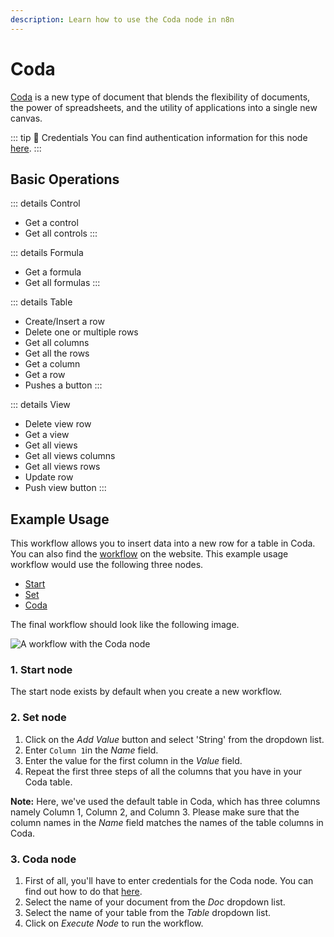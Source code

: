 ```yaml
---
description: Learn how to use the Coda node in n8n
---
```


# Coda

[Coda](https://coda.io/) is a new type of document that blends the flexibility of documents, the power of spreadsheets, and the utility of applications into a single new canvas.

::: tip 🔑 Credentials
You can find authentication information for this node [here](../../../credentials/Coda/README.md).
:::

## Basic Operations

::: details Control
- Get a control
- Get all controls
:::

::: details Formula
- Get a formula
- Get all formulas
:::

::: details Table
- Create/Insert a row
- Delete one or multiple rows
- Get all columns
- Get all the rows
- Get a column
- Get a row
- Pushes a button
:::

::: details View
- Delete view row
- Get a view
- Get all views
- Get all views columns
- Get all views rows
- Update row
- Push view button
:::

## Example Usage

This workflow allows you to insert data into a new row for a table in Coda. You can also find the [workflow](https://n8n.io/workflows/482) on the website. This example usage workflow would use the following three nodes.
- [Start](../../core-nodes/Start/README.md)
- [Set](../../core-nodes/Set/README.md)
- [Coda]()

The final workflow should look like the following image.

![A workflow with the Coda node](./workflow.png)

### 1. Start node

The start node exists by default when you create a new workflow.

### 2. Set node

1. Click on the *Add Value* button and select 'String' from the dropdown list.
2. Enter `Column 1`in the *Name* field.
3. Enter the value for the first column in the *Value* field.
4. Repeat the first three steps of all the columns that you have in your Coda table.

**Note:** Here, we've used the default table in Coda, which has three columns namely Column 1, Column 2, and Column 3. Please make sure that the column names in the *Name* field matches the names of the table columns in Coda.

### 3. Coda node

1. First of all, you'll have to enter credentials for the Coda node. You can find out how to do that [here](../../../credentials/Coda/README.md).
2. Select the name of your document from the *Doc* dropdown list.
3. Select the name of your table from the *Table* dropdown list.
4. Click on *Execute Node* to run the workflow.
